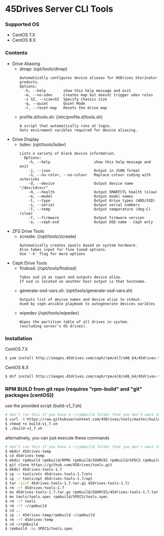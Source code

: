 
# 45Drives Server CLI Tools
### Supported OS
  - CentOS 7.X
  - CentOS 8.X

### Contents
  - Drive Aliasing
    - dmap: (opt/tools/dmap)
      ```
      Automatically configures device aliases for 45Drives Storinator products.
      Options:
        -h, --help        show this help message and exit
        -m, --no-udev     Creates map but doesnt trigger udev rules
        -s SZ, --size=SZ  Specify chassis size
        -q, --quiet       Quiet Mode
        -r, --reset-map   Resets the drive map
      ```
    - profile.d/tools.sh: (/etc/profile.d/tools.sh)
        ```
        A script that automatically runs at login. 
        Sets enviroment varibles required for device aliasing.
        ```
  - Drive Display
    - lsdev: (opt/tools/lsdev)
      ```
      Lists a variety of block device information. 
        Options:
          -h, --help                    show this help message and exit
          -j, --json                    Output in JSON format
          -n, --no-color, --no-colour   Replace colour coding with asterisks
          -d, --device                  Output device name "/dev/sd<x>/"
          -H, --health                  Output SMARTCTL health (slow)
          -m, --model                   Output model names
          -t, --type                    Output drive types (HDD/SSD)
          -s, --serial                  Output serial numbers
          -T, --temp                    Output temperature (deg-C) (slow)
          -f, --firmware                Output firmware version
          -o, --ceph-osd                Output OSD name - Ceph only
        ```
  - ZFS Drive Tools
    - zcreate: (/opt/tools/zcreate)
      ```
      Automatically creates zpools based on system hardware. 
      Also takes input for fine tuned options. 
      Use '-h' flag for more options
      ```   
  - Ceph Drive Tools
    - findosd: (/opt/tools/findosd)
      ```
      Takes osd id as input and outputs device alias. 
      If osd is located on another host output is that hostname.
      ```
    - generate-osd-vars.sh: (opt/tools/generate-osd-vars.sh) 
      ```
      Outputs list of devive names and device alias to stdout. 
      Used by ceph-ansible playbook to autogenerate devices varibles
      ```
    - wipedev (/opt/tools/wipedev)
      ```
      Wipes the partition table of all drives in system. 
      (excluding server's OS drives).
      ```
  
### Installation
CentOS 7.X
```sh
$ yum install http://images.45drives.com/ceph/rpm/el7/x86_64/45drives-tools-1.7-1.el7.x86_64.rpm
```
CentOS 8.X
```sh
$ dnf install http://images.45drives.com/ceph/rpm/el8/x86_64/45drives-tools-1.7-1.el8.x86_64.rpm
```

### RPM BUILD from git repo (requires "rpm-build" and "git" packages (centOS))
use the provided script (build-v1_7.sh)
```sh
# don't run this if you have a ~/rpmbuild folder that you don't want to lose! 
$ curl -O https://raw.githubusercontent.com/45Drives/tools/master/build-v1_7.sh
$ chmod +x build-v1_7.sh
$ ./build-v1_7.sh 
```
alternatively, you can just execute these commands
```sh
# don't run this if you have a ~/rpmbuild folder that you don't want to lose! 
$ mkdir 45drives-temp
$ cd 45drives-temp
$ mkdir rpmbuild rpmbuild/RPMS rpmbuild/SOURCES rpmbuild/SPECS rpmbuild/SRPMS
$ git clone https://github.com/45Drives/tools.git
$ mkdir 45drives-tools-1.7
$ cp -r tools/etc 45drives-tools-1.7/etc
$ cp -r tools/opt 45drives-tools-1.7/opt
$ tar -zcvf 45drives-tools-1.7.tar.gz 45drives-tools-1.7/
$ rm -rf 45drives-tools-1.7
$ mv 45drives-tools-1.7.tar.gz rpmbuild/SOURCES/45drives-tools-1.7.tar.gz
$ mv tools/tools.spec rpmbuild/SPECS/tools.spec
$ rm -rf tools
$ rm -rf ~/rpmbuild
$ cd ..
$ cp -r 45drives-temp/rpmbuild ~/rpmbuild
$ rm -rf 45drives-temp
$ cd ~/rpmbuild
$ rpmbuild -ba SPECS/tools.spec
```
